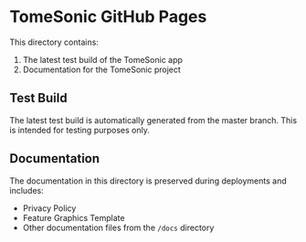 # TomeSonic GitHub Pages

This directory contains:
1. The latest test build of the TomeSonic app
2. Documentation for the TomeSonic project

## Test Build

The latest test build is automatically generated from the master branch. This is intended for testing purposes only.

## Documentation

The documentation in this directory is preserved during deployments and includes:
- Privacy Policy
- Feature Graphics Template
- Other documentation files from the `/docs` directory

<!-- DYNAMIC_CONTENT -->